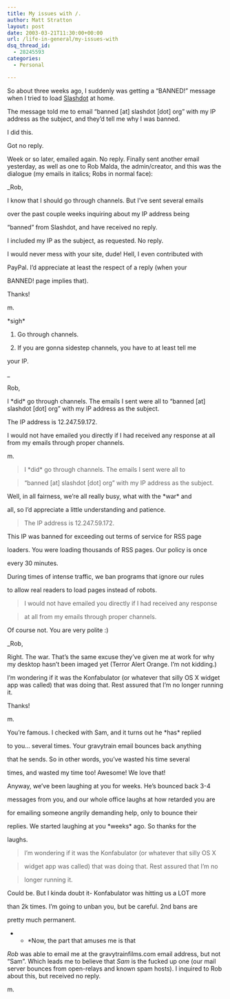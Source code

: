 ```yaml
---
title: My issues with /.
author: Matt Stratton
layout: post
date: 2003-03-21T11:30:00+00:00
url: /life-in-general/my-issues-with
dsq_thread_id:
  - 28245593
categories:
  - Personal

---
```

So about three weeks ago, I suddenly was getting a &#8220;BANNED!&#8221; message when I tried to load [Slashdot][1] at home.

The message told me to email &#8220;banned [at] slashdot [dot] org&#8221; with my IP address as the subject, and they&#8217;d tell me why I was banned.

I did this.

Got no reply.

Week or so later, emailed again. No reply. Finally sent another email yesterday, as well as one to Rob Malda, the admin/creator, and this was the dialogue (my emails in italics; Robs in normal face):

_Rob,</p> 

I know that I should go through channels. But I&#8217;ve sent several emails
  
over the past couple weeks inquiring about my IP address being
  
&#8220;banned&#8221; from Slashdot, and have received no reply.

I included my IP as the subject, as requested. No reply.

I would never mess with your site, dude! Hell, I even contributed with
  
PayPal. I&#8217;d appreciate at least the respect of a reply (when your
  
BANNED! page implies that).

Thanks!

m.</i>

\*sigh\*

1. Go through channels.
  
2. If you are gonna sidestep channels, you have to at least tell me
  
your IP.

_
  
Rob,</p> 

I \*did\* go through channels. The emails I sent were all to &#8220;banned [at] slashdot [dot] org&#8221; with my IP address as the subject.

The IP address is 12.247.59.172.

I would not have emailed you directly if I had received any response at all from my emails through proper channels.

m.</i>

> I \*did\* go through channels. The emails I sent were all to
  
> &#8220;banned [at] slashdot [dot] org&#8221; with my IP address as the subject.

Well, in all fairness, we&#8217;re all really busy, what with the \*war\* and
  
all, so I&#8217;d appreciate a little understanding and patience.

> The IP address is 12.247.59.172.

This IP was banned for exceeding out terms of service for RSS page
  
loaders. You were loading thousands of RSS pages. Our policy is once
  
every 30 minutes.
  
During times of intense traffic, we ban programs that ignore our rules
  
to allow real readers to load pages instead of robots.

> I would not have emailed you directly if I had received any response
  
> at all from my emails through proper channels.

Of course not. You are very polite :)

_Rob,</p> 

Right. The war. That&#8217;s the same excuse they&#8217;ve given me at work for why my desktop hasn&#8217;t been imaged yet (Terror Alert Orange. I&#8217;m not kidding.)

I&#8217;m wondering if it was the Konfabulator (or whatever that silly OS X widget app was called) that was doing that. Rest assured that I&#8217;m no longer running it.

Thanks!

m.</i>

You&#8217;re famous. I checked with Sam, and it turns out he \*has\* replied
  
to you&#8230; several times. Your gravytrain email bounces back anything
  
that he sends. So in other words, you&#8217;ve wasted his time several
  
times, and wasted my time too! Awesome! We love that!

Anyway, we&#8217;ve been laughing at you for weeks. He&#8217;s bounced back 3-4
  
messages from you, and our whole office laughs at how retarded you are
  
for emailing someone angrily demanding help, only to bounce their
  
replies. We started laughing at you \*weeks\* ago. So thanks for the
  
laughs.

> I&#8217;m wondering if it was the Konfabulator (or whatever that silly OS X
  
> widget app was called) that was doing that. Rest assured that I&#8217;m no
  
> longer running it.

Could be. But I kinda doubt it- Konfabulator was hitting us a LOT more
  
than 2k times. I&#8217;m going to unban you, but be careful. 2nd bans are
  
pretty much permanent.

* * *Now, the part that amuses me is that 

_Rob_ was able to email me at the gravytrainfilms.com email address, but not &#8220;Sam&#8221;. Which leads me to believe that _Sam_ is the fucked up one (our mail server bounces from open-relays and known spam hosts). I inquired to Rob about this, but received no reply.</p> 

m.

 [1]: http://slashdot.org